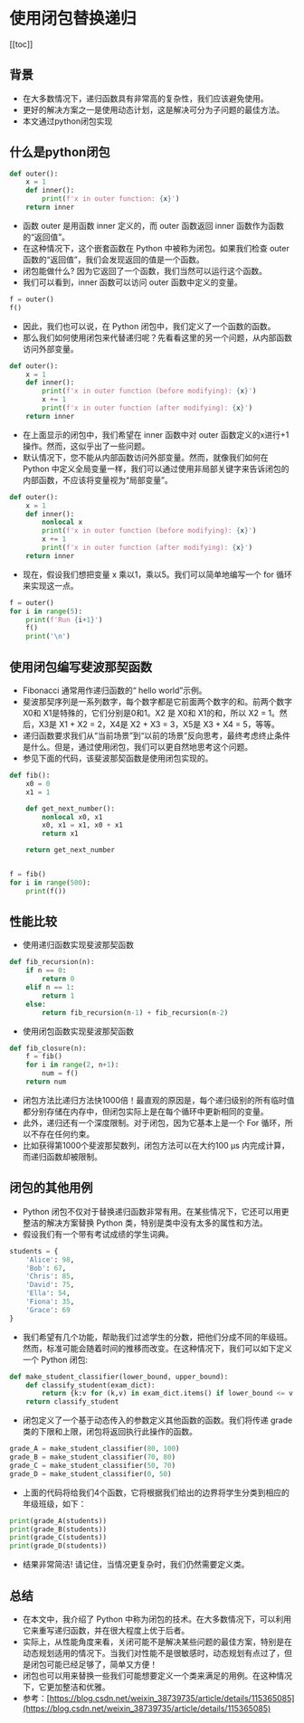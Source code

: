 # 使用闭包替换递归
[[toc]]
## 背景
- 在大多数情况下，递归函数具有非常高的复杂性，我们应该避免使用。
- 更好的解决方案之一是使用动态计划，这是解决可分为子问题的最佳方法。
- 本文通过python闭包实现

## 什么是python闭包
```python
def outer():
    x = 1
    def inner():
        print(f'x in outer function: {x}')
    return inner
```
- 函数 outer 是用函数 inner 定义的，而 outer 函数返回 inner 函数作为函数的“返回值”。
- 在这种情况下，这个嵌套函数在 Python 中被称为闭包。如果我们检查 outer 函数的“返回值”，我们会发现返回的值是一个函数。
- 闭包能做什么? 因为它返回了一个函数，我们当然可以运行这个函数。
- 我们可以看到，inner 函数可以访问 outer 函数中定义的变量。
```python
f = outer()
f()
```
- 因此，我们也可以说，在 Python 闭包中，我们定义了一个函数的函数。
- 那么我们如何使用闭包来代替递归呢？先看看这里的另一个问题，从内部函数访问外部变量。
```python
def outer():
    x = 1
    def inner():
        print(f'x in outer function (before modifying): {x}')
        x += 1
        print(f'x in outer function (after modifying): {x}')
    return inner
```
- 在上面显示的闭包中，我们希望在 inner 函数中对 outer 函数定义的x进行+1操作。然而，这似乎出了一些问题。
- 默认情况下，您不能从内部函数访问外部变量。然而，就像我们如何在 Python 中定义全局变量一样，我们可以通过使用非局部关键字来告诉闭包的内部函数，不应该将变量视为“局部变量”。
```python
def outer():
    x = 1
    def inner():
        nonlocal x
        print(f'x in outer function (before modifying): {x}')
        x += 1
        print(f'x in outer function (after modifying): {x}')
    return inner
```
- 现在，假设我们想把变量 x 乘以1，乘以5。我们可以简单地编写一个 for 循环来实现这一点。
```python
f = outer()
for i in range(5):
    print(f'Run {i+1}')
    f()
    print('\n')
```
## 使用闭包编写斐波那契函数
- Fibonacci 通常用作递归函数的“ hello world”示例。
- 斐波那契序列是一系列数字，每个数字都是它前面两个数字的和。前两个数字 X0和 X1是特殊的，它们分别是0和1。X2 是 X0和 X1的和，所以 X2 = 1。然后，X3是 X1 + X2 = 2，X4是 X2 + X3 = 3，X5是 X3 + X4 = 5，等等。
- 递归函数要求我们从“当前场景”到“以前的场景”反向思考，最终考虑终止条件是什么。但是，通过使用闭包，我们可以更自然地思考这个问题。
- 参见下面的代码，该斐波那契函数是使用闭包实现的。
```python
def fib():
    x0 = 0
    x1 = 1

    def get_next_number():
        nonlocal x0, x1
        x0, x1 = x1, x0 + x1
        return x1

    return get_next_number


f = fib()
for i in range(500):
    print(f())
```
## 性能比较
- 使用递归函数实现斐波那契函数
```python
def fib_recursion(n):
    if n == 0:
        return 0
    elif n == 1:
        return 1
    else:
        return fib_recursion(n-1) + fib_recursion(n-2)
```
- 使用闭包函数实现斐波那契函数
```python
def fib_closure(n):
    f = fib()
    for i in range(2, n+1):
        num = f()
    return num
```
- 闭包方法比递归方法快1000倍！最直观的原因是，每个递归级别的所有临时值都分别存储在内存中，但闭包实际上是在每个循环中更新相同的变量。
- 此外，递归还有一个深度限制。对于闭包，因为它基本上是一个 For 循环，所以不存在任何约束。
- 比如获得第1000个斐波那契数列，闭包方法可以在大约100 μs 内完成计算，而递归函数却被限制。
## 闭包的其他用例
- Python 闭包不仅对于替换递归函数非常有用。在某些情况下，它还可以用更整洁的解决方案替换 Python 类，特别是类中没有太多的属性和方法。
- 假设我们有一个带有考试成绩的学生词典。
```python
students = {
    'Alice': 98,
    'Bob': 67,
    'Chris': 85,
    'David': 75,
    'Ella': 54,
    'Fiona': 35,
    'Grace': 69
}
```
- 我们希望有几个功能，帮助我们过滤学生的分数，把他们分成不同的年级班。然而，标准可能会随着时间的推移而改变。在这种情况下，我们可以如下定义一个 Python 闭包:
```python
def make_student_classifier(lower_bound, upper_bound):
    def classify_student(exam_dict):
        return {k:v for (k,v) in exam_dict.items() if lower_bound <= v < upper_bound}
    return classify_student
```
- 闭包定义了一个基于动态传入的参数定义其他函数的函数。我们将传递 grade 类的下限和上限，闭包将返回执行此操作的函数。
```python
grade_A = make_student_classifier(80, 100)
grade_B = make_student_classifier(70, 80)
grade_C = make_student_classifier(50, 70)
grade_D = make_student_classifier(0, 50)
```
- 上面的代码将给我们4个函数，它将根据我们给出的边界将学生分类到相应的年级班级，如下：
```python
print(grade_A(students))
print(grade_B(students))
print(grade_C(students))
print(grade_D(students))
```
- 结果非常简洁! 请记住，当情况更复杂时，我们仍然需要定义类。
## 总结
- 在本文中，我介绍了 Python 中称为闭包的技术。在大多数情况下，可以利用它来重写递归函数，并在很大程度上优于后者。
- 实际上，从性能角度来看，关闭可能不是解决某些问题的最佳方案，特别是在动态规划适用的情况下。当我们对性能不是很敏感时，动态规划有点过了，但是闭包可能已经足够了，简单又方便！
- 闭包也可以用来替换一些我们可能想要定义一个类来满足的用例。在这种情况下，它更加整洁和优雅。
- 参考：[https://blog.csdn.net/weixin_38739735/article/details/115365085](https://blog.csdn.net/weixin_38739735/article/details/115365085)